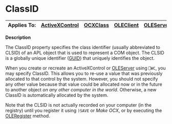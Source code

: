 




<h1 class="heading"><span class="name">ClassID</span></h1>

| Applies To: | [ActiveXControl](../a-z/activexcontrol.md) | [OCXClass](../a-z/ocxclass.md) | [OLEClient](../a-z/oleclient.md) | [OLEServer](../a-z/oleserver.md) |
| --- | --- | --- | --- | ---  |


**Description**


The ClassID property specifies the class identifier (usually abbreviated to CLSID) of an APL object that is used to represent a COM object. The CLSID is a globally unique identifier ([GUID](../Miscellaneous/Globally%20Unique%20Identifier%20GUID.htm)) that uniquely identifies the object.


When you create or recreate an ActiveXControl or [OLEServer](../a-z/oleserver.md) using `⎕WC`, you may specify ClassID. This allows you to re-use a value that was previously allocated to that control by the system. However, you should not specify any other value because that value could be allocated now or in the future to another object *on any other computer in the world*. Otherwise, a new ClassID is automatically allocated by the system.


Note that the CLSID is not actually recorded on your computer (in the registry) until you register it using `)SAVE` or *Make OCX*, or by executing the [OLERegister](../a-z/oleregister.md) method.



